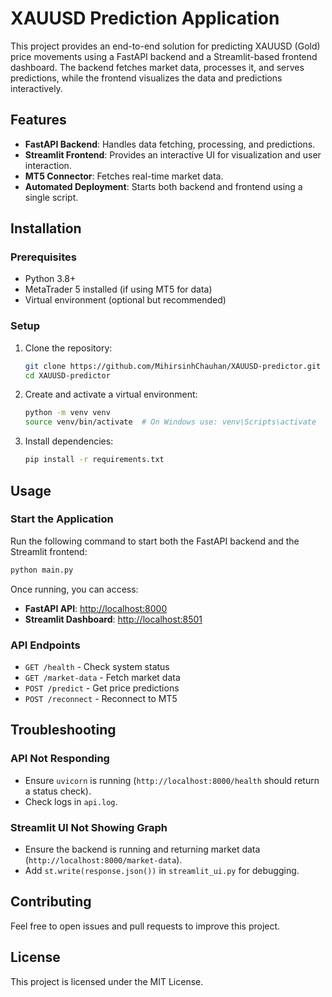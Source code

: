 # XAUUSD Prediction Application

This project provides an end-to-end solution for predicting XAUUSD (Gold) price movements using a FastAPI backend and a Streamlit-based frontend dashboard. The backend fetches market data, processes it, and serves predictions, while the frontend visualizes the data and predictions interactively.

## Features
- **FastAPI Backend**: Handles data fetching, processing, and predictions.
- **Streamlit Frontend**: Provides an interactive UI for visualization and user interaction.
- **MT5 Connector**: Fetches real-time market data.
- **Automated Deployment**: Starts both backend and frontend using a single script.

## Installation

### Prerequisites
- Python 3.8+
- MetaTrader 5 installed (if using MT5 for data)
- Virtual environment (optional but recommended)

### Setup
1. Clone the repository:
   ```bash
   git clone https://github.com/MihirsinhChauhan/XAUUSD-predictor.git
   cd XAUUSD-predictor
   ```
2. Create and activate a virtual environment:
   ```bash
   python -m venv venv
   source venv/bin/activate  # On Windows use: venv\Scripts\activate
   ```
3. Install dependencies:
   ```bash
   pip install -r requirements.txt
   ```

## Usage

### Start the Application
Run the following command to start both the FastAPI backend and the Streamlit frontend:
```bash
python main.py
```
Once running, you can access:
- **FastAPI API**: [http://localhost:8000](http://localhost:8000)
- **Streamlit Dashboard**: [http://localhost:8501](http://localhost:8501)

### API Endpoints
- `GET /health` - Check system status
- `GET /market-data` - Fetch market data
- `POST /predict` - Get price predictions
- `POST /reconnect` - Reconnect to MT5

## Troubleshooting
### API Not Responding
- Ensure `uvicorn` is running (`http://localhost:8000/health` should return a status check).
- Check logs in `api.log`.

### Streamlit UI Not Showing Graph
- Ensure the backend is running and returning market data (`http://localhost:8000/market-data`).
- Add `st.write(response.json())` in `streamlit_ui.py` for debugging.

## Contributing
Feel free to open issues and pull requests to improve this project.

## License
This project is licensed under the MIT License.

